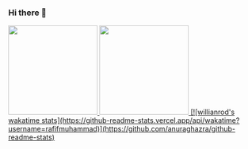 ### Hi there 👋

<!--
**rafifmuhammad/rafifmuhammad** is a ✨ _special_ ✨ repository because its `README.md` (this file) appears on your GitHub profile.

Here are some ideas to get you started:

- 🔭 I’m currently working on ...
- 🌱 I’m currently learning ...
- 👯 I’m looking to collaborate on ...
- 🤔 I’m looking for help with ...
- 💬 Ask me about ...
- 📫 How to reach me: ...
- 😄 Pronouns: ...
- ⚡ Fun fact: ...
-->
<p align="left">
<a href="https://github.com/rafifmuhammad">
  <img height="180em" src="https://github-readme-stats-eight-theta.vercel.app/api?username=rafifmuhammad&show_icons=true&theme=algolia&include_all_commits=true&count_private=true"/>
  <img height="180em" src="https://github-readme-stats-eight-theta.vercel.app/api/top-langs/?username=rafifmuhammad&layout=compact&langs_count=8&theme=algolia"/>
  [![willianrod's wakatime stats](https://github-readme-stats.vercel.app/api/wakatime?username=rafifmuhammad)](https://github.com/anuraghazra/github-readme-stats)
</a>
</p>
